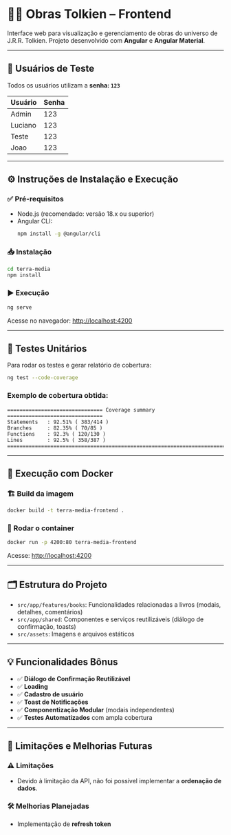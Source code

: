 # 🧙‍♂️ Obras Tolkien – Frontend

Interface web para visualização e gerenciamento de obras do universo de J.R.R. Tolkien. Projeto desenvolvido com **Angular** e **Angular Material**.

---

## 🔐 Usuários de Teste

Todos os usuários utilizam a **senha: `123`**

| Usuário    | Senha |
|------------|-------|
| Admin      | 123   |
| Luciano    | 123   |
| Teste      | 123   |
| Joao       | 123   |

---

## ⚙️ Instruções de Instalação e Execução

### ✅ Pré-requisitos

- Node.js (recomendado: versão 18.x ou superior)
- Angular CLI:
  ```bash
  npm install -g @angular/cli
  ```

### 📥 Instalação

```bash
cd terra-media
npm install
```

### ▶️ Execução

```bash
ng serve
```

Acesse no navegador: [http://localhost:4200](http://localhost:4200)

---

## 🧪 Testes Unitários

Para rodar os testes e gerar relatório de cobertura:

```bash
ng test --code-coverage
```

### Exemplo de cobertura obtida:

```
=============================== Coverage summary ===============================
Statements   : 92.51% ( 383/414 )
Branches     : 82.35% ( 70/85 )
Functions    : 92.3% ( 120/130 )
Lines        : 92.5% ( 358/387 )
================================================================================
```

---

## 🐳 Execução com Docker

### 🏗️ Build da imagem

```bash
docker build -t terra-media-frontend .
```

### 🚀 Rodar o container

```bash
docker run -p 4200:80 terra-media-frontend
```

Acesse: [http://localhost:4200](http://localhost:4200)

---

## 🗂️ Estrutura do Projeto

- `src/app/features/books`: Funcionalidades relacionadas a livros (modais, detalhes, comentários)
- `src/app/shared`: Componentes e serviços reutilizáveis (diálogo de confirmação, toasts)
- `src/assets`: Imagens e arquivos estáticos

---

## 💡 Funcionalidades Bônus

- ✅ **Diálogo de Confirmação Reutilizável**
- ✅ **Loading**
- ✅ **Cadastro de usuário**
- ✅ **Toast de Notificações**
- ✅ **Componentização Modular** (modais independentes)
- ✅ **Testes Automatizados** com ampla cobertura

---

## 📌 Limitações e Melhorias Futuras

### ⚠️ Limitações

- Devido à limitação da API, não foi possível implementar a **ordenação de dados**.

### 🛠️ Melhorias Planejadas

- Implementação de **refresh token**
